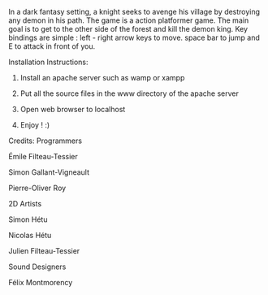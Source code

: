 In a dark fantasy setting, a knight seeks to avenge his village by destroying any demon in his path. 
The game is a action platformer game. The main goal is to get to the other side of the forest and kill the demon king. 
Key bindings are simple : left - right arrow keys to move. space bar to jump and E to attack in front of you.

Installation Instructions: 
1. Install an apache server such as wamp or xampp

2. Put all the source files in the www directory of the apache server

3. Open web browser to localhost

4. Enjoy ! :)

Credits: 
Programmers

Émile Filteau-Tessier

Simon Gallant-Vigneault

Pierre-Oliver Roy

2D Artists

Simon Hétu

Nicolas Hétu

Julien Filteau-Tessier

Sound Designers

Félix Montmorency

